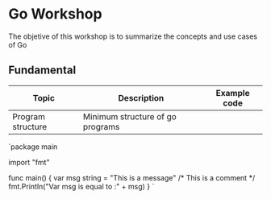 # Go Workshop

The objetive of this workshop is to summarize the concepts and use cases of Go

## Fundamental
| Topic | Description | Example code
| ----------- | ----------- | ----------- |
| Program structure | Minimum structure of go programs |

`package main

import "fmt"

func main() {
	var msg string = "This is a message"
	/*
		This is a comment
	*/
	fmt.Println("Var msg is equal to :" + msg)
}
`
